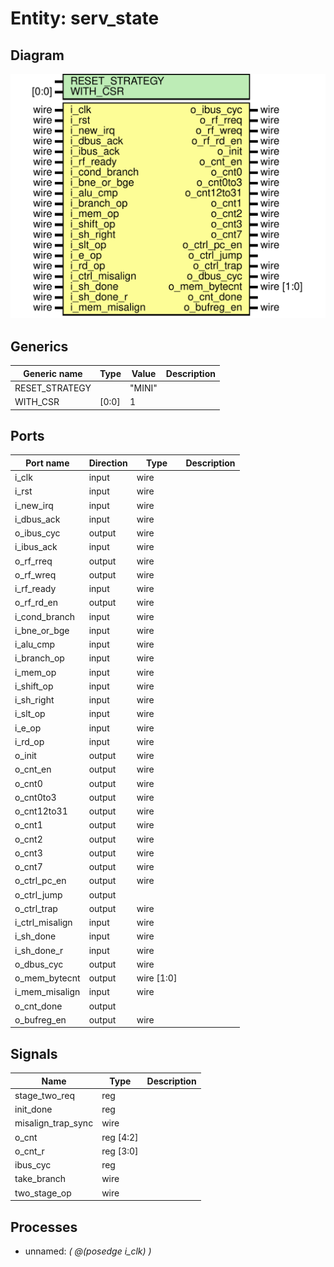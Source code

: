 # Entity: serv_state
## Diagram
![Diagram](serv_state.svg "Diagram")
## Generics
| Generic name   | Type  | Value  | Description |
| -------------- | ----- | ------ | ----------- |
| RESET_STRATEGY |       | "MINI" |             |
| WITH_CSR       | [0:0] | 1      |             |
## Ports
| Port name       | Direction | Type       | Description |
| --------------- | --------- | ---------- | ----------- |
| i_clk           | input     | wire       |             |
| i_rst           | input     | wire       |             |
| i_new_irq       | input     | wire       |             |
| i_dbus_ack      | input     | wire       |             |
| o_ibus_cyc      | output    | wire       |             |
| i_ibus_ack      | input     | wire       |             |
| o_rf_rreq       | output    | wire       |             |
| o_rf_wreq       | output    | wire       |             |
| i_rf_ready      | input     | wire       |             |
| o_rf_rd_en      | output    | wire       |             |
| i_cond_branch   | input     | wire       |             |
| i_bne_or_bge    | input     | wire       |             |
| i_alu_cmp       | input     | wire       |             |
| i_branch_op     | input     | wire       |             |
| i_mem_op        | input     | wire       |             |
| i_shift_op      | input     | wire       |             |
| i_sh_right      | input     | wire       |             |
| i_slt_op        | input     | wire       |             |
| i_e_op          | input     | wire       |             |
| i_rd_op         | input     | wire       |             |
| o_init          | output    | wire       |             |
| o_cnt_en        | output    | wire       |             |
| o_cnt0          | output    | wire       |             |
| o_cnt0to3       | output    | wire       |             |
| o_cnt12to31     | output    | wire       |             |
| o_cnt1          | output    | wire       |             |
| o_cnt2          | output    | wire       |             |
| o_cnt3          | output    | wire       |             |
| o_cnt7          | output    | wire       |             |
| o_ctrl_pc_en    | output    | wire       |             |
| o_ctrl_jump     | output    |            |             |
| o_ctrl_trap     | output    | wire       |             |
| i_ctrl_misalign | input     | wire       |             |
| i_sh_done       | input     | wire       |             |
| i_sh_done_r     | input     | wire       |             |
| o_dbus_cyc      | output    | wire       |             |
| o_mem_bytecnt   | output    | wire [1:0] |             |
| i_mem_misalign  | input     | wire       |             |
| o_cnt_done      | output    |            |             |
| o_bufreg_en     | output    | wire       |             |
## Signals
| Name               | Type      | Description |
| ------------------ | --------- | ----------- |
| stage_two_req      | reg       |             |
| init_done          | reg       |             |
| misalign_trap_sync | wire      |             |
| o_cnt              | reg [4:2] |             |
| o_cnt_r            | reg [3:0] |             |
| ibus_cyc           | reg       |             |
| take_branch        | wire      |             |
| two_stage_op       | wire      |             |
## Processes
- unnamed: _( @(posedge i_clk) )_

